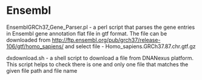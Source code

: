 # Ensembl


EnsemblGRCh37_Gene_Parser.pl - a perl script that parses the gene entries in Ensembl gene annotation flat file in gtf format. The file can be downloaded from http://ftp.ensembl.org/pub/grch37/release-106/gtf/homo_sapiens/ and select file - Homo_sapiens.GRCh37.87.chr.gtf.gz 

dxdownload.sh - a shell script to download a file from DNANexus platform. This script helps to check there is one and only one file that matches the given file path and file name

